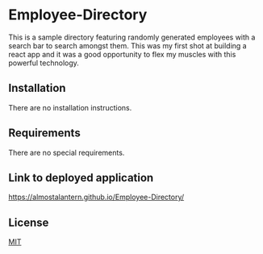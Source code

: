 # Employee-Directory

This is a sample directory featuring randomly generated employees with a search bar to search amongst them. This was my first shot at building a react app and it was a good opportunity to flex my muscles with this powerful technology. 

## Installation

There are no installation instructions.

## Requirements

There are no special requirements.

## Link to deployed application

https://almostalantern.github.io/Employee-Directory/

## License
[MIT](https://choosealicense.com/licenses/mit/)
